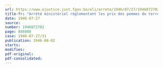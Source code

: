 ```yaml
---
url: https://www.ejustice.just.fgov.be/eli/arrete/1946/07/27/1946072702/justel
title-fr: "Arrêté ministériel réglementant les prix des pommes de terre mi-hatives indigènes livrées par le producteur à partir du 3 août 1946"
date: 1946-07-27
source:
number: 1946072702
page: 888888
case: 1946-07-27/31
publication: 1946-08-02
starts:
modifies:
pdf-original:
pdf-consolidated:
---
```


